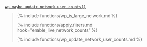 <p><code><a href="https://developer.wordpress.org/reference/functions/wp_maybe_update_network_user_counts/">wp_maybe_update_network_user_counts()</a></code></p>

<blockquote>

{% include functions/wp_is_large_network.md %}

{% include functions/apply_filters.md hook="enable_live_network_counts" %}

{% include functions/wp_update_network_user_counts.md %}

</blockquote>
